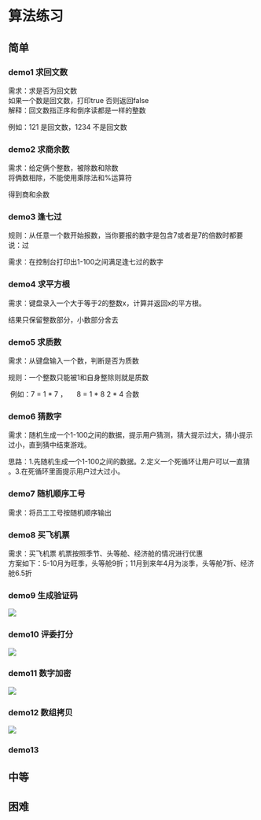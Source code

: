 # 算法练习

## 简单

### demo1  求回文数

需求：求是否为回文数  
如果一个数是回文数，打印true 否则返回false  
解释：回文数指正序和倒序读都是一样的整数  

例如：121 是回文数，1234 不是回文数  

### demo2  求商余数

需求：给定俩个整数，被除数和除数  
将俩数相除，不能使用乘除法和%运算符  

得到商和余数  

### demo3 逢七过

规则：从任意一个数开始报数，当你要报的数字是包含7或者是7的倍数时都要说：过

需求：在控制台打印出1-100之间满足逢七过的数字

### demo4 求平方根

需求：键盘录入一个大于等于2的整数x，计算并返回x的平方根。

结果只保留整数部分，小数部分舍去

### demo5 求质数

需求：从键盘输入一个数，判断是否为质数

规则：一个整数只能被1和自身整除则就是质数

 例如：7 = 1 * 7      ，     8 = 1 * 8    2 * 4   合数



### demo6 猜数字

需求：随机生成一个1-100之间的数据，提示用户猜测，猜大提示过大，猜小提示过小，直到猜中结束游戏。

思路：1.先随机生成一个1-100之间的数据。2.定义一个死循环让用户可以一直猜 。3.在死循环里面提示用户过大过小。

### demo7 随机顺序工号

需求：将员工工号按随机顺序输出

### demo8 买飞机票

需求：买飞机票 机票按照季节、头等舱、经济舱的情况进行优惠  
方案如下：5-10月为旺季，头等舱9折；11月到来年4月为淡季，头等舱7折、经济舱6.5折

### demo9 生成验证码

![](C:\Users\14168\AppData\Roaming\marktext\images\2025-01-06-11-17-25-image.png)

### demo10 评委打分

![](C:\Users\14168\AppData\Roaming\marktext\images\2025-01-06-11-46-09-image.png)

### demo11 数字加密

![](C:\Users\14168\AppData\Roaming\marktext\images\2025-01-06-12-19-30-image.png)

### demo12 数组拷贝

![](C:\Users\14168\AppData\Roaming\marktext\images\2025-01-06-13-01-20-image.png)

### demo13

## 中等

## 困难
